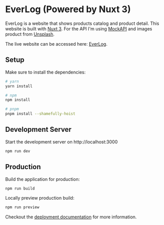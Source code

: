 # EverLog (Powered by Nuxt 3)

EverLog is a website that shows products catalog and product detail.
This website is built with [Nuxt 3](https://nuxt.com/).
For the API I'm using [MockAPI](https://mockapi.io) and images product from [Unsplash](https://unsplash.com/).

The live website can be accessed here: [EverLog](https://everlog.netlify.app/).

## Setup

Make sure to install the dependencies:

```bash
# yarn
yarn install

# npm
npm install

# pnpm
pnpm install --shamefully-hoist
```

## Development Server

Start the development server on http://localhost:3000

```bash
npm run dev
```

## Production

Build the application for production:

```bash
npm run build
```

Locally preview production build:

```bash
npm run preview
```

Checkout the [deployment documentation](https://v3.nuxtjs.org/guide/deploy/presets) for more information.
